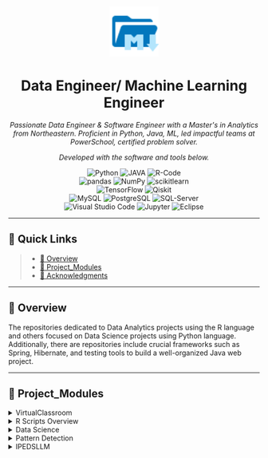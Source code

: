 <p align="center">
  <img src="https://raw.githubusercontent.com/PKief/vscode-material-icon-theme/ec559a9f6bfd399b82bb44393651661b08aaf7ba/icons/folder-markdown-open.svg" width="100" />
</p>
<p align="center">
    <h1 align="center">Data Engineer/ Machine Learning Engineer</h1>
</p>
<p align="center">
    <em>Passionate Data Engineer & Software Engineer with a Master's in Analytics from Northeastern. Proficient in Python, Java, ML, led impactful teams at PowerSchool, certified problem solver.</em>
</p>
<p align="center">
		<em>Developed with the software and tools below.</em>
</p>
<p align="center">
	<img src="https://img.shields.io/badge/Python-3776AB.svg?style=flat&logo=Python&logoColor=white" alt="Python">
	<img src="https://seeklogo.com/images/J/java-logo-AC1B3887F3-seeklogo.com.png" width="80" height="40"alt="JAVA">
	<img src="https://blogger.googleusercontent.com/img/a/AVvXsEi_9I286_KzezMNKQFQ4vAcHemjXth1jBqNN0IcH8i5gxFhiehXzsLzdRkUwL1MvpxUz6sqTUWstKHq1GYwwzf29l7FhrVxEO34R6bOEJFGQF4rwKwp-SDLYpAQ8i-mGFmA8cs_llp_-l7qaSzOP6ALWqsZmT2T3I2gP7x6P9JGP_YehGJdCN2T3Q=w640-h500" width="50" height="40"  alt="R-Code">
	<br>
	<img src="https://img.shields.io/badge/pandas-150458.svg?style=flat&logo=pandas&logoColor=white" alt="pandas">
	<img src="https://img.shields.io/badge/NumPy-013243.svg?style=flat&logo=NumPy&logoColor=white" alt="NumPy">
 	<img src="https://img.shields.io/badge/scikitlearn-F7931E.svg?style=flat&logo=scikit-learn&logoColor=white" alt="scikitlearn">
	<br>
	<img src="https://www.vectorlogo.zone/logos/tensorflow/tensorflow-ar21.svg" width="80" height="40"alt="TensorFlow">
	<img src="https://logowik.com/content/uploads/images/t_qiskit9093.logowik.com.webp" width="80" height="40"alt="Qiskit">
	<br>
	<img src="https://www.mysql.com/common/logos/logo-mysql-170x115.png" width="120" height="40" alt="MySQL">
	<img src="https://miro.medium.com/v2/resize:fit:750/format:webp/0*epnKnkKuLx2RAajt" width="120" height="40" alt="PostgreSQL" style= "background-color: white;">
	<img src="https://seeklogo.com/images/M/microsoft-sql-server-logo-96AF49E2B3-seeklogo.com.png" width="30" height="40" alt="SQL-Server">
	<br>
	<img alt="Visual Studio Code" src="https://madskristensen.gallerycdn.vsassets.io/extensions/madskristensen/openinvisualstudiocode/1.4.58/1698165477219/Microsoft.VisualStudio.Services.Icons.Default" width="20" height="20">
	<img src="https://img.shields.io/badge/Jupyter-F37626.svg?style=flat&logo=Jupyter&logoColor=white" alt="Jupyter">
	<img src="https://download.logo.wine/logo/Eclipse_(software)/Eclipse_(software)-Logo.wine.png" width="80" height="40"alt="Eclipse">
</p>
<hr>

## 🔗 Quick Links

> - [📍 Overview](#-overview)
> - [🧩 Project_Modules](#-Project_Modules)
> - [👏 Acknowledgments](#-acknowledgments)

---

## 📍 Overview

The repositories dedicated to Data Analytics projects using the R language and others focused on Data Science projects using Python language. Additionally, there are repositories include crucial frameworks such as Spring, Hibernate, and testing tools to build a well-organized Java web project.

---



## 🧩 Project_Modules

<details closed><summary>VirtualClassroom</summary>

| Location                                                                                                  | Summary                                                                                                                                                                                                                                                                                                  |
| ---                                                                                                   | ---                                                                                                                                                                                                                                                                                                      |
| https://github.com/enggabhishek/VirtualClassroom                                                    | The Virtual Classroom project employs a robust technological stack, featuring JAVA, J2EE, HTML, JSP, MySQL, Hibernate, and Spring. This comprehensive solution ensures a flexible and accessible learning environment, promoting dynamic student-teacher interactions. |
</details>

<details closed><summary>R Scripts Overview</summary>

| Location                                                                                                  | Summary                                                                                                                                                                                                                                                                                                  |
| ---                                                                                                   | ---                                                                                                                                                                                                                                                                                                      |
|https://github.com/enggabhishek/Analytics | Projects cover Chi-Square ANOVA, Linear Regression with fish and housing datasets, Hypothesis Testing on education/sleep, and Netflix data with Regularization Techniques. |
</details>

<details closed><summary>Data Science</summary>

| Location                                                                                                          | Summary                                                                                                                                                                                                                                                                                                                             |
| ---                                                                                                           | ---                                                                                                                                                                                                                                                                                                                                 |
| https://github.com/enggabhishek/Data-Science | Repository containing various Jupyter Notebook files related to data analytics and machine learning projects.  |

</details>

<details closed><summary>Pattern Detection</summary>

| Location                                                                                           | Summary                                                                                                                                                                                                                                                                                                                                                                                                                                                                                                                      |
| ---                                                                                            | ---                                                                                                                                                                                                                                                                                                                                                                                                                                                                                                                          |
| https://github.com/enggabhishek/Out-of-Pattern-Detection | Python-based project using Jupyter environments and libraries for December 2022 HTTP log analysis on DocDigitizer site, emphasizing key components and technologies.  |
</details>

<details closed><summary>IPEDSLLM</summary>
| Location | Summary |
| --- | --- |
|--- [enggabhishek/ipedsllm](https://github.com/enggabhishek/ipedsllm) |--- Enhanced . |


---

## 👏 Acknowledgments

- TBA

[**Return**](#-quick-links)

---
